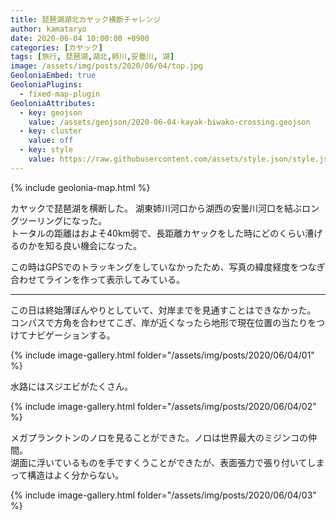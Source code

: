 ```yaml
---
title: 琵琶湖湖北カヤック横断チャレンジ
author: kamataryo
date: 2020-06-04 10:00:00 +0900
categories: [カヤック]
tags: [旅行, 琵琶湖,湖北,姉川,安曇川, 湖]
image: /assets/img/posts/2020/06/04/top.jpg
GeoloniaEmbed: true
GeoloniaPlugins:
  - fixed-map-plugin
GeoloniaAttributes:
  - key: geojson
    value: /assets/geojson/2020-06-04-kayak-biwako-crossing.geojson
  - key: cluster
    value: off
  - key: style
    value: https://raw.githubusercontent.com/assets/style.json/style.json
---
```


{% include geolonia-map.html %}

カヤックで琵琶湖を横断した。
湖東姉川河口から湖西の安曇川河口を結ぶロングツーリングになった。  
トータルの距離はおよそ40km弱で、長距離カヤックをした時にどのくらい漕げるのかを知る良い機会になった。

この時はGPSでのトラッキングをしていなかったため、写真の緯度経度をつなぎ合わせてラインを作って表示してみている。

---

この日は終始薄ぼんやりとしていて、対岸までを見通すことはできなかった。  
コンパスで方角を合わせてこぎ、岸が近くなったら地形で現在位置の当たりをつけてナビゲーションする。

{% include image-gallery.html folder="/assets/img/posts/2020/06/04/01" %}

水路にはスジエビがたくさん。

{% include image-gallery.html folder="/assets/img/posts/2020/06/04/02" %}

メガプランクトンのノロを見ることができた。ノロは世界最大のミジンコの仲間。  
湖面に浮いているものを手ですくうことができたが、表面張力で張り付いてしまって構造はよく分からない。  

{% include image-gallery.html folder="/assets/img/posts/2020/06/04/03" %}
